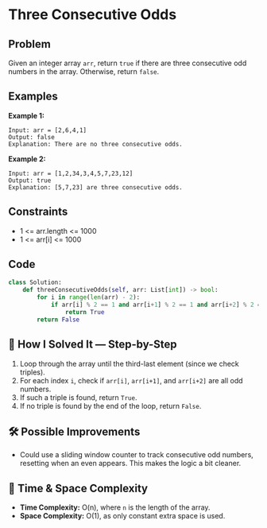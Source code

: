 # Three Consecutive Odds

## Problem
Given an integer array `arr`, return `true` if there are three consecutive odd numbers in the array. Otherwise, return `false`.

## Examples
**Example 1:**
```
Input: arr = [2,6,4,1]
Output: false
Explanation: There are no three consecutive odds.
```

**Example 2:**
```
Input: arr = [1,2,34,3,4,5,7,23,12]
Output: true
Explanation: [5,7,23] are three consecutive odds.
```

## Constraints
- 1 <= arr.length <= 1000  
- 1 <= arr[i] <= 1000  

## Code
```python
class Solution:
    def threeConsecutiveOdds(self, arr: List[int]) -> bool:
        for i in range(len(arr) - 2):
            if arr[i] % 2 == 1 and arr[i+1] % 2 == 1 and arr[i+2] % 2 == 1:
                return True
        return False
```

## 🧩 How I Solved It — Step-by-Step
1. Loop through the array until the third-last element (since we check triples).  
2. For each index `i`, check if `arr[i]`, `arr[i+1]`, and `arr[i+2]` are all odd numbers.  
3. If such a triple is found, return `True`.  
4. If no triple is found by the end of the loop, return `False`.  

## 🛠️ Possible Improvements
- Could use a sliding window counter to track consecutive odd numbers, resetting when an even appears. This makes the logic a bit cleaner.  

## 🧠 Time & Space Complexity
- **Time Complexity:** O(n), where `n` is the length of the array.  
- **Space Complexity:** O(1), as only constant extra space is used.  
